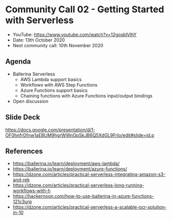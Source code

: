 # Community Call 02 - Getting Started with Serverless

- YouTube: https://www.youtube.com/watch?v=12gosblVlhY
- Date: 13th October 2020
- Next community call: 10th November 2020

## Agenda

- Ballerina Serverless
  - AWS Lambda support basics
  - Workflows with AWS Step Functions
  - Azure Functions support basics
  - Chaining functions with Azure Functions input/output bindings
- Open discussion

## Slide Deck

https://docs.google.com/presentation/d/1-OF0hnfrGfnw1aEBUM9hgrWWnGpSkJB6Q5XdGL9FrIo/edit#slide=id.p

## References

- https://ballerina.io/learn/deployment/aws-lambda/
- https://ballerina.io/learn/deployment/azure-functions/
- https://dzone.com/articles/practical-serverless-integrating-amazon-s3-and-rek
- https://dzone.com/articles/practical-serverless-long-running-workflows-with-h
- https://hackernoon.com/how-to-use-ballerina-in-azure-functions-121c3urp
- https://dzone.com/articles/practical-serverless-a-scalable-ocr-solution-in-10


